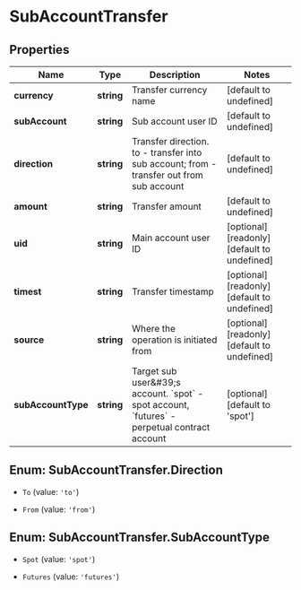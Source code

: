 # SubAccountTransfer

## Properties

Name | Type | Description | Notes
------------ | ------------- | ------------- | -------------
**currency** | **string** | Transfer currency name | [default to undefined]
**subAccount** | **string** | Sub account user ID | [default to undefined]
**direction** | **string** | Transfer direction. to - transfer into sub account; from - transfer out from sub account | [default to undefined]
**amount** | **string** | Transfer amount | [default to undefined]
**uid** | **string** | Main account user ID | [optional] [readonly] [default to undefined]
**timest** | **string** | Transfer timestamp | [optional] [readonly] [default to undefined]
**source** | **string** | Where the operation is initiated from | [optional] [readonly] [default to undefined]
**subAccountType** | **string** | Target sub user\&#39;s account. &#x60;spot&#x60; - spot account, &#x60;futures&#x60; - perpetual contract account | [optional] [default to &#39;spot&#39;]

## Enum: SubAccountTransfer.Direction

* `To` (value: `'to'`)

* `From` (value: `'from'`)


## Enum: SubAccountTransfer.SubAccountType

* `Spot` (value: `'spot'`)

* `Futures` (value: `'futures'`)


